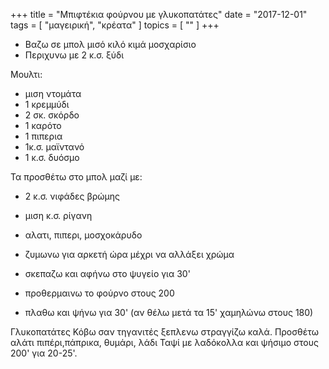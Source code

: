 +++
title = "Μπιφτέκια φούρνου με γλυκοπατάτες"
date = "2017-12-01"
tags = [ "μαγειρική", "κρέατα" ]
topics = [ "" ]
+++

-   Βαζω σε μπολ μισό κιλό κιμά μοσχαρίσιο
-   Περιχυνω με 2 κ.σ. ξύδι

Μουλτι:

-   μιση ντομάτα
-   1 κρεμμύδι
-   2 σκ. σκόρδο
-   1 καρότο
-   1 πιπερια
-   1κ.σ. μαϊντανό
-   1 κ.σ. δυόσμο

Τα προσθέτω στο μπολ μαζί με:

-   2 κ.σ. νιφάδες βρώμης
-   μιση κ.σ. ρίγανη
-   αλατι, πιπερι, μοσχοκάρυδο

-   ζυμωνω για αρκετή ώρα μέχρι να αλλάξει χρώμα
-   σκεπαζω και αφήνω στο ψυγείο για 30'

-   προθερμαινω το φούρνο στους 200
-   πλαθω και ψήνω για 30' (αν θέλω μετά τα 15' χαμηλώνω στους 180)

Γλυκοπατάτες Κόβω σαν τηγανιτές ξεπλενω στραγγίζω καλά. Προσθέτω αλάτι πιπέρι,πάπρικα, θυμάρι, λάδι Ταψί με λαδόκολλα και ψήσιμο στους 200' για 20-25'.
